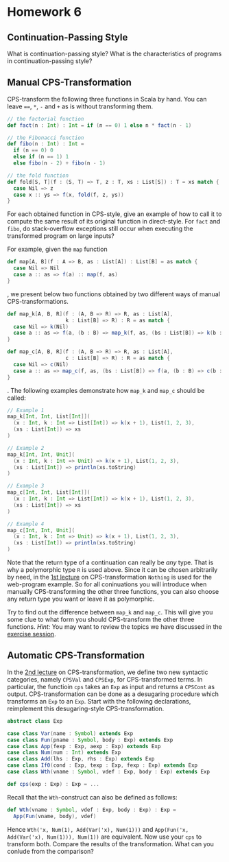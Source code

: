 # Homework 6

## Continuation-Passing Style

What is continuation-passing style?  What is the characteristics of programs in
continuation-passing style?

## Manual CPS-Transformation

CPS-transform the following three functions in Scala by hand.  You can leave
`==`, `*`, `-` and `+` as is without transforming them.

```scala
// the factorial function
def fact(n : Int) : Int = if (n == 0) 1 else n * fact(n - 1)

// the Fibonacci function
def fibo(n : Int) : Int =
  if (n == 0) 0
  else if (n == 1) 1
  else fibo(n - 2) + fibo(n - 1)

// the fold function
def fold[S, T](f : (S, T) => T, z : T, xs : List[S]) : T = xs match {
  case Nil => z
  case x :: ys => f(x, fold(f, z, ys))
}
```

For each obtained function in CPS-style, give an example of how to call it to
compute the same result of its original function in direct-style.  For `fact`
and `fibo`, do stack-overflow exceptions still occur when executing the
transformed program on large inputs?

For example, given the `map` function

```scala
def map[A, B](f : A => B, as : List[A]) : List[B] = as match {
  case Nil => Nil
  case a :: as => f(a) :: map(f, as)
}
```

, we present below two functions obtained by two different ways of manual
CPS-transformations.

```scala
def map_k[A, B, R](f : (A, B => R) => R, as : List[A],
                   k : List[B] => R) : R = as match {
  case Nil => k(Nil)
  case a :: as => f(a, (b : B) => map_k(f, as, (bs : List[B]) => k(b :: bs)))
}

def map_c[A, B, R](f : (A, B => R) => R, as : List[A],
                   c : List[B] => R) : R = as match {
  case Nil => c(Nil)
  case a :: as => map_c(f, as, (bs : List[B]) => f(a, (b : B) => c(b :: bs)))
}
```

.  The following examples demonstrate how `map_k` and `map_c` should be called:

```scala
// Example 1
map_k[Int, Int, List[Int]](
  (x : Int, k : Int => List[Int]) => k(x + 1), List(1, 2, 3),
  (xs : List[Int]) => xs
)

// Example 2
map_k[Int, Int, Unit](
  (x : Int, k : Int => Unit) => k(x + 1), List(1, 2, 3),
  (xs : List[Int]) => println(xs.toString)
)

// Example 3
map_c[Int, Int, List[Int]](
  (x : Int, k : Int => List[Int]) => k(x + 1), List(1, 2, 3),
  (xs : List[Int]) => xs
)

// Example 4
map_c[Int, Int, Unit](
  (x : Int, k : Int => Unit) => k(x + 1), List(1, 2, 3),
  (xs : List[Int]) => println(xs.toString)
)
```

Note that the return type of a continuation can really be _any_ type.  That is
why a polymorphic type `R` is used above.  Since it can be chosen arbitrarily
by need, in the [1st lecture](../../lecturenotes/13-cpstransformation.scala) on
CPS-transformation `Nothing` is used for the web-program example.  So for all
coninuations you will introduce when manually CPS-transforming the other three
functions, you can also choose any return type you want or leave it as
polymorphic.

Try to find out the difference between `map_k` and `map_c`.  This will give you
some clue to what form you should CPS-transform the other three functions.
_Hint:_ You may want to review the topics we have discussed in the [exercise
session](../../exercises/ex06.md).

## Automatic CPS-Transformation

In the [2nd lecture](../../lecturenotes/14-cpstransformation2.scala) on
CPS-transformation, we define two new syntactic categories, namely `CPSVal` and
`CPSExp`, for CPS-transformed terms.  In particular, the functioin `cps` takes
an `Exp` as input and returns a `CPSCont` as output.  CPS-transformation can be
done as a desugaring procedure which transforms an `Exp` to an `Exp`.  Start
with the following declarations, reimplement this desugaring-style
CPS-transformation.

```scala
abstract class Exp

case class Var(name : Symbol) extends Exp
case class Fun(pname : Symbol, body : Exp) extends Exp
case class App(fexp : Exp, aexp : Exp) extends Exp
case class Num(num : Int) extends Exp
case class Add(lhs : Exp, rhs : Exp) extends Exp
case class If0(cond : Exp, texp : Exp, fexp : Exp) extends Exp
case class Wth(vname : Symbol, vdef : Exp, body : Exp) extends Exp

def cps(exp : Exp) : Exp = ...
```

Recall that the `Wth`-construct can also be defined as follows:

```scala
def Wth(vname : Symbol, vdef : Exp, body : Exp) : Exp =
  App(Fun(vname, body), vdef)
```

Hence `Wth('x, Num(1), Add(Var('x), Num(1)))` and `App(Fun('x, Add(Var('x),
Num(1))), Num(1))` are equivalent.  Now use your `cps` to transform both.
Compare the results of the transformation.  What can you conlude from the
comparison?

